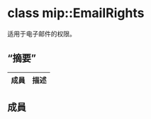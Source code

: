 # <a name="class-mipemailrights"></a>class mip::EmailRights 
适用于电子邮件的权限。
## <a name="summary"></a>“摘要”
 成員                        | 描述                                
--------------------------------|---------------------------------------------
## <a name="members"></a>成員